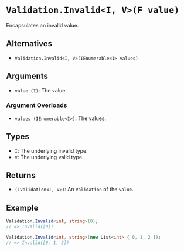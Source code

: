 # `Validation.Invalid<I, V>(F value)`

Encapsulates an invalid value.

## Alternatives

* `Validation.Invalid<I, V>(IEnumerable<I> values)`

## Arguments

* `value (I)`: The value.

### Argument Overloads

* `values (IEnumerable<I>)`: The values.

## Types

* `I`: The underlying invalid type.
* `V`: The underlying valid type.

## Returns

* `(IValidation<I, V>)`: An `Validation` of the `value`.

## Example

```csharp
Validation.Invalid<int, string>(0);
// => Invalid([0])

Validation.Invalid<int, string>(new List<int> { 0, 1, 2 });
// => Invalid([0, 1, 2])
```
